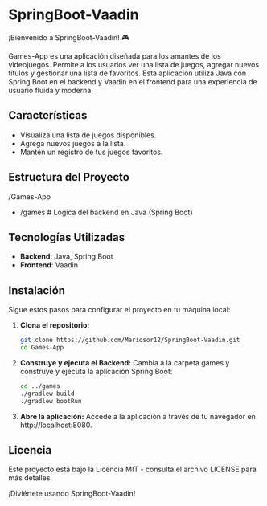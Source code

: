 # SpringBoot-Vaadin

¡Bienvenido a SpringBoot-Vaadin! 🎮  

Games-App es una aplicación diseñada para los amantes de los videojuegos. Permite a los usuarios ver una lista de juegos, agregar nuevos títulos y gestionar una lista de favoritos. Esta aplicación utiliza Java con Spring Boot en el backend y Vaadin en el frontend para una experiencia de usuario fluida y moderna.  

## Características  

- Visualiza una lista de juegos disponibles.  
- Agrega nuevos juegos a la lista.  
- Mantén un registro de tus juegos favoritos.   

## Estructura del Proyecto  
/Games-App
- /games # Lógica del backend en Java (Spring Boot)

## Tecnologías Utilizadas  

- **Backend**: Java, Spring Boot  
- **Frontend**: Vaadin  

## Instalación  

Sigue estos pasos para configurar el proyecto en tu máquina local:  

1. **Clona el repositorio:**  
   ```bash  
   git clone https://github.com/Mariosor12/SpringBoot-Vaadin.git  
   cd Games-App

2. **Construye y ejecuta el Backend:**
   Cambia a la carpeta games y construye y ejecuta la aplicación Spring Boot:
   ```bash
   cd ../games  
   ./gradlew build  
   ./gradlew bootRun
3. **Abre la aplicación:**
   Accede a la aplicación a través de tu navegador en http://localhost:8080.

## Licencia
Este proyecto está bajo la Licencia MIT - consulta el archivo LICENSE para más detalles.

¡Diviértete usando SpringBoot-Vaadin!
